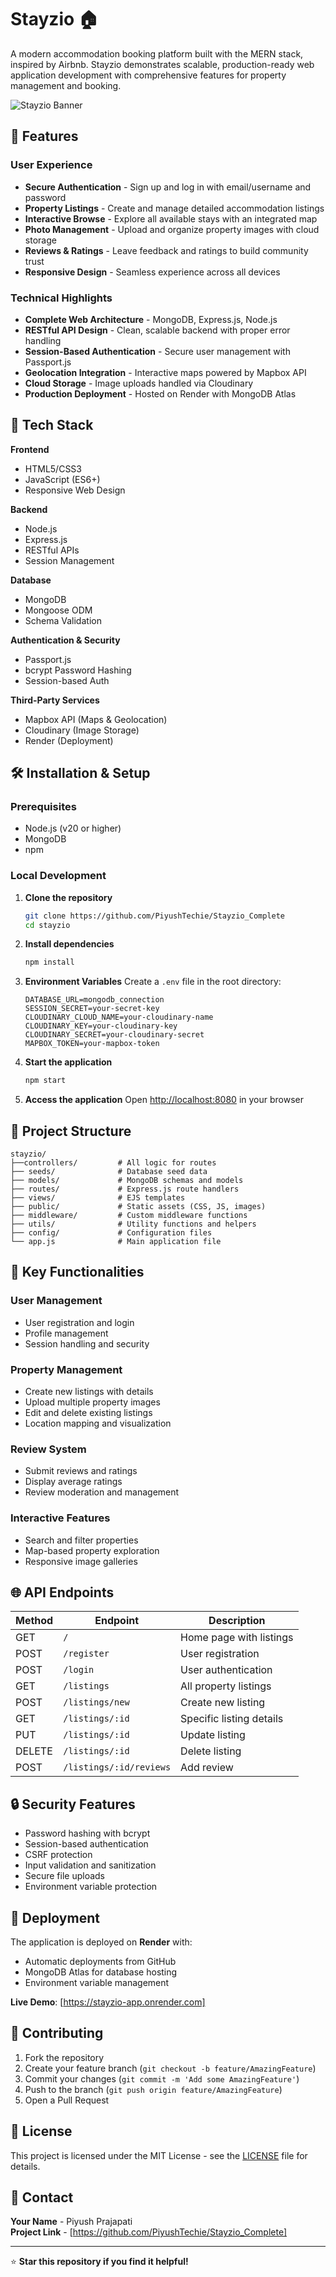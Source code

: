 # Stayzio 🏠

A modern accommodation booking platform built with the MERN stack, inspired by Airbnb. Stayzio demonstrates scalable, production-ready web application development with comprehensive features for property management and booking.

![Stayzio Banner](https://via.placeholder.com/800x400/4f46e5/ffffff?text=Stayzio+-+Modern+Accommodation+Platform)

## 🌟 Features

### User Experience
- **Secure Authentication** - Sign up and log in with email/username and password
- **Property Listings** - Create and manage detailed accommodation listings
- **Interactive Browse** - Explore all available stays with an integrated map
- **Photo Management** - Upload and organize property images with cloud storage
- **Reviews & Ratings** - Leave feedback and ratings to build community trust
- **Responsive Design** - Seamless experience across all devices

### Technical Highlights
- **Complete Web Architecture** - MongoDB, Express.js, Node.js
- **RESTful API Design** - Clean, scalable backend with proper error handling
- **Session-Based Authentication** - Secure user management with Passport.js
- **Geolocation Integration** - Interactive maps powered by Mapbox API
- **Cloud Storage** - Image uploads handled via Cloudinary
- **Production Deployment** - Hosted on Render with MongoDB Atlas

## 🚀 Tech Stack

**Frontend**
- HTML5/CSS3
- JavaScript (ES6+)
- Responsive Web Design

**Backend**
- Node.js
- Express.js
- RESTful APIs
- Session Management

**Database**
- MongoDB
- Mongoose ODM
- Schema Validation

**Authentication & Security**
- Passport.js
- bcrypt Password Hashing
- Session-based Auth

**Third-Party Services**
- Mapbox API (Maps & Geolocation)
- Cloudinary (Image Storage)
- Render (Deployment)

## 🛠️ Installation & Setup

### Prerequisites
- Node.js (v20 or higher)
- MongoDB
- npm

### Local Development

1. **Clone the repository**
   ```bash
   git clone https://github.com/PiyushTechie/Stayzio_Complete
   cd stayzio
   ```

2. **Install dependencies**
   ```bash
   npm install
   ```

3. **Environment Variables**
   Create a `.env` file in the root directory:
   ```env
   DATABASE_URL=mongodb_connection
   SESSION_SECRET=your-secret-key
   CLOUDINARY_CLOUD_NAME=your-cloudinary-name
   CLOUDINARY_KEY=your-cloudinary-key
   CLOUDINARY_SECRET=your-cloudinary-secret
   MAPBOX_TOKEN=your-mapbox-token
   ```

4. **Start the application**
   ```bash
   npm start
   ```

5. **Access the application**
   Open [http://localhost:8080](http://localhost:8080) in your browser

## 📁 Project Structure

```
stayzio/
├──controllers/         # All logic for routes 
├── seeds/              # Database seed data
├── models/             # MongoDB schemas and models
├── routes/             # Express.js route handlers
├── views/              # EJS templates
├── public/             # Static assets (CSS, JS, images)
├── middleware/         # Custom middleware functions
├── utils/              # Utility functions and helpers
├── config/             # Configuration files
└── app.js              # Main application file
```

## 🎯 Key Functionalities

### User Management
- User registration and login
- Profile management
- Session handling and security

### Property Management
- Create new listings with details
- Upload multiple property images
- Edit and delete existing listings
- Location mapping and visualization

### Review System
- Submit reviews and ratings
- Display average ratings
- Review moderation and management

### Interactive Features
- Search and filter properties
- Map-based property exploration
- Responsive image galleries

## 🌐 API Endpoints

| Method | Endpoint | Description |
|--------|----------|-------------|
| GET | `/` | Home page with listings |
| POST | `/register` | User registration |
| POST | `/login` | User authentication |
| GET | `/listings` | All property listings |
| POST | `/listings/new` | Create new listing |
| GET | `/listings/:id` | Specific listing details |
| PUT | `/listings/:id` | Update listing |
| DELETE | `/listings/:id` | Delete listing |
| POST | `/listings/:id/reviews` | Add review |

## 🔒 Security Features

- Password hashing with bcrypt
- Session-based authentication
- CSRF protection
- Input validation and sanitization
- Secure file uploads
- Environment variable protection

## 🚀 Deployment

The application is deployed on **Render** with:
- Automatic deployments from GitHub
- MongoDB Atlas for database hosting
- Environment variable management

**Live Demo**: [https://stayzio-app.onrender.com]

## 🤝 Contributing

1. Fork the repository
2. Create your feature branch (`git checkout -b feature/AmazingFeature`)
3. Commit your changes (`git commit -m 'Add some AmazingFeature'`)
4. Push to the branch (`git push origin feature/AmazingFeature`)
5. Open a Pull Request

## 📝 License

This project is licensed under the MIT License - see the [LICENSE](LICENSE) file for details.

## 📧 Contact

**Your Name** - Piyush Prajapati  
**Project Link** - [https://github.com/PiyushTechie/Stayzio_Complete]

---

⭐ **Star this repository if you find it helpful!**
